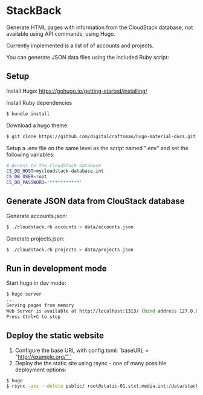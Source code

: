 # StackBack

Generate HTML pages with information from the CloudStack database, not available using API commands, using Hugo.

Currently implemented is a list of of accounts and projects.

You can generate JSON data files using the included Ruby script:

## Setup

Install Hugo:
https://gohugo.io/getting-started/installing/

Install Ruby dependencies
```bash
$ bundle install
```

Download a hugo theme:
```bash
$ git clone https://github.com/digitalcraftsman/hugo-material-docs.git themes/hugo-material-docs
```

Setup a .env file on the same level as the script named ".env" and set the following variables:
```bash
# Access to the CloudStack database
CS_DB_HOST=mycloudstack-database.int
CS_DB_USER=root
CS_DB_PASSWORD='***********'
```

## Generate JSON data from ClouStack database

Generate accounts.json:
```bash
$ ./cloudstack.rb accounts > data/accounts.json
```

Generate projects.json:
```bash
$ ./cloudstack.rb projects > data/projects.json
```

## Run in development mode

Start hugo in dev mode:

```bash
$ hugo server                                                                            
...
Serving pages from memory
Web Server is available at http://localhost:1313/ (bind address 127.0.0.1)
Press Ctrl+C to stop
```

## Deploy the static website

  1. Configure the base URL with config.toml: `baseURL = "http://example.org/"``
  2. Deploy the the static site using rsync - one of many possible deployment options:
```bash
$ hugo
$ rsync -avz --delete public/ root@static-01.stxt.media.int:/data/stackback
```
